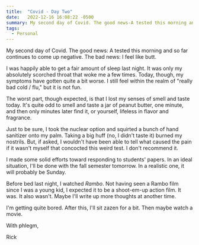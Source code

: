 ```yaml
---
title:  "Covid - Day Two"
date:   2022-12-16 16:08:22 -0500
summary: My second day of Covid. The good news-A tested this morning and so far continues to come up negative. The bad news-I feel like butt.s
tags:
  - Personal
---
```


My second day of Covid. The good news: A tested this morning and so far continues to come up negative. The bad news: I feel like butt.

I was happily able to get a fair amount of sleep last night. It was only my absolutely scorched throat that woke me a few times. Today, though, my symptoms have gotten quite a bit worse. I still feel within the realm of "really bad cold / flu," but it is not fun.

The worst part, though expected, is that I lost my senses of smell and taste today. It's quite odd to smell and taste a jar of peanut butter, one minute, and then only minutes later find it, or yourself, lifeless in flavor and fragrance.

Just to be sure, I took the nuclear option and squirted a bunch of hand sanitizer onto my palm. Taking a big huff (no, I didn't taste it) burned my nostrils. But, if asked, I wouldn't have been able to tell what caused the pain if it wasn't myself that concocted this weird test. I don't recommend it.

I made some solid efforts toward responding to students' papers. In an ideal situation, I'll be done with the fall semester tomorrow. In a realistic one, it will probably be Sunday.

Before bed last night, I watched *Rambo*. Not having seen a Rambo film since I was a young kid, I expected it to be a shoot-em-up action film. It was. It also wasn't. Maybe I'll write up more thoughts at another time.

I'm getting quite bored. After this, I'll sit zazen for a bit. Then maybe watch a movie.

With phlegm,

Rick
